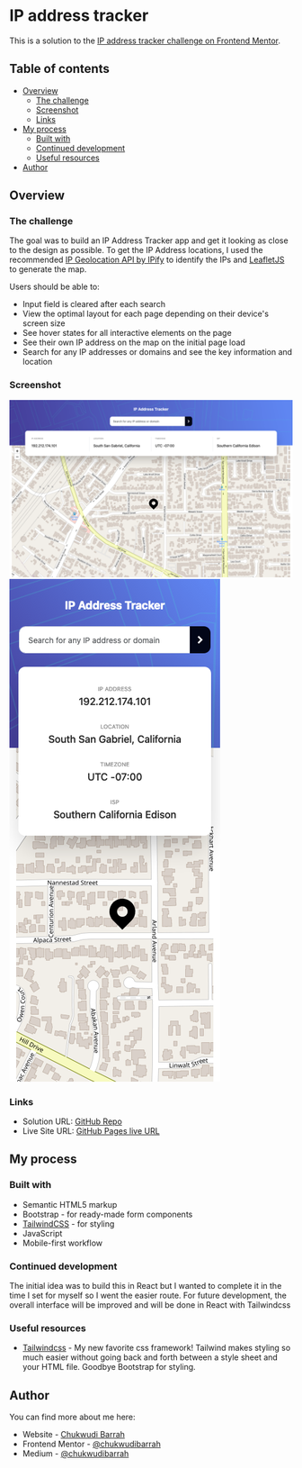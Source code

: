 # IP address tracker

This is a solution to the [IP address tracker challenge on Frontend Mentor](https://www.frontendmentor.io/challenges/ip-address-tracker-I8-0yYAH0).

## Table of contents

- [Overview](#overview)
  - [The challenge](#the-challenge)
  - [Screenshot](#screenshot)
  - [Links](#links)
- [My process](#my-process)
  - [Built with](#built-with)
  - [Continued development](#continued-development)
  - [Useful resources](#useful-resources)
- [Author](#author)

## Overview

### The challenge

The goal was to build an IP Address Tracker app and get it looking as close to the design as possible. To get the IP Address locations, I used the recommended [IP Geolocation API by IPify](https://geo.ipify.org/) to identify the IPs and [LeafletJS](https://leafletjs.com/) to generate the map.

Users should be able to:

- Input field is cleared after each search
- View the optimal layout for each page depending on their device's screen size
- See hover states for all interactive elements on the page
- See their own IP address on the map on the initial page load
- Search for any IP addresses or domains and see the key information and location

### Screenshot

![Desktop](./screenshots/screenshot-desktop.png)
![Mobile](./screenshots/screenshot-mobile.png)

### Links

- Solution URL: [GitHub Repo](https://github.com/chukwudibarrah/ip-address-tracker)
- Live Site URL: [GitHub Pages live URL](https://chukwudibarrah.github.io/ip-address-tracker/)

## My process

### Built with

- Semantic HTML5 markup
- Bootstrap - for ready-made form components
- [TailwindCSS](https://tailwindcss.com/) - for styling
- JavaScript
- Mobile-first workflow

### Continued development

The initial idea was to build this in React but I wanted to complete it in the time I set for myself so I went the easier route. For future development, the overall interface will be improved and will be done in React with Tailwindcss

### Useful resources

- [Tailwindcss](https://tailwindcss.com/) - My new favorite css framework! Tailwind makes styling so much easier without going back and forth between a style sheet and your HTML file. Goodbye Bootstrap for styling.


## Author

You can find more about me here:

- Website - [Chukwudi Barrah](https://chukwudibarrah.com)
- Frontend Mentor - [@chukwudibarrah](https://www.frontendmentor.io/profile/chukwudibarrah)
- Medium - [@chukwudibarrah](https://medium.com/@chukwudibarrah)
